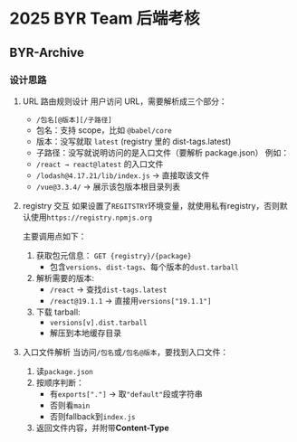 # 2025 BYR Team 后端考核

## BYR-Archive
### 设计思路
1. URL 路由规则设计
    用户访问 URL，需要解析成三个部分：
    - `/包名[@版本][/子路径]`
    - 包名：支持 scope，比如 `@babel/core`
    - 版本：没写就取 `latest` (registry 里的 dist-tags.latest)
    - 子路径：没写就说明访问的是入口文件（要解析 package.json）
    例如：
    - `/react → react@latest` 的入口文件
    - `/lodash@4.17.21/lib/index.js` → 直接取该文件
    - `/vue@3.3.4/` → 展示该包版本根目录列表

2. registry 交互
    如果设置了`REGITSTRY`环境变量，就使用私有registry，否则默认使用`https://registry.npmjs.org`

    主要调用点如下：
    1. 获取包元信息： `GET {registry}/{package}`
        - 包含`versions`、`dist-tags`、每个版本的`dust.tarball`
    2. 解析需要的版本:
        - `/react` → 查找`dist-tags.latest`
        - `/react@19.1.1` → 直接用`versions["19.1.1"]`
    3. 下载 tarball:
        - `versions[v].dist.tarball`
        - 解压到本地缓存目录

3. 入口文件解析
    当访问`/包名`或`/包名@版本`，要找到入口文件：
    1. 读`package.json`
    2. 按顺序判断：
        - 有`exports["."]` → 取`"default"`段或字符串
        - 否则看`main`
        - 否则fallback到`index.js`
    3. 返回文件内容，并附带**Content-Type**

